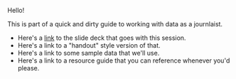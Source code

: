 Hello!

This is part of a quick and dirty guide to working with data as a journlaist. 

+ Here's a [link](https://docs.google.com/presentation/d/1vNzgiLpKXFEUjdFqwEpLRqzsRJBhKbIe0Z910XUb4wE/edit?usp=sharing) to the slide deck that goes with this session.
+ Here's a link to a "handout" style version of that. 
+ Here's a link to some sample data that we'll use.
+ Here's a link to a resource guide that you can reference whenever you'd please. 
